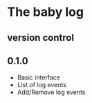 # The baby log
## version control


## 0.1.0
- Basic interface
- List of log events
- Add/Remove log events